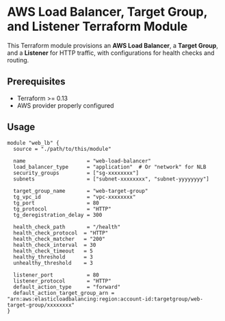 # AWS Load Balancer, Target Group, and Listener Terraform Module

This Terraform module provisions an **AWS Load Balancer**, a **Target Group**, 
and a **Listener** for HTTP traffic, with configurations for health checks and routing.

## Prerequisites

- Terraform >= 0.13
- AWS provider properly configured

## Usage

```hcl
module "web_lb" {
  source = "./path/to/this/module"

  name                    = "web-load-balancer"
  load_balancer_type      = "application"  # Or "network" for NLB
  security_groups         = ["sg-xxxxxxxx"]
  subnets                 = ["subnet-xxxxxxxx", "subnet-yyyyyyyy"]

  target_group_name       = "web-target-group"
  tg_vpc_id               = "vpc-xxxxxxxx"
  tg_port                 = 80
  tg_protocol             = "HTTP"
  tg_deregistration_delay = 300

  health_check_path       = "/health"
  health_check_protocol  = "HTTP"
  health_check_matcher   = "200"
  health_check_interval  = 30
  health_check_timeout   = 5
  healthy_threshold      = 3
  unhealthy_threshold    = 3

  listener_port           = 80
  listener_protocol       = "HTTP"
  default_action_type     = "forward"
  default_action_target_group_arn = "arn:aws:elasticloadbalancing:region:account-id:targetgroup/web-target-group/xxxxxxxx"
}

